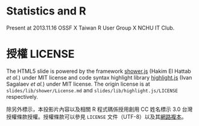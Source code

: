 # Statistics and R 

Present at 2013.11.16 OSSF X Taiwan R User Group X NCHU IT Club.

# 授權 LICENSE

The HTML5 slide is powered by the framework [shower.js] \(Hakim El Hattab *et al.*\) under MIT license and code syntax highlight library [highlight.js] \(Ivan Sagalaev *et al.*\) under MIT license. The origin license is at `slides/lib/shower/License.md` and `slides/lib/highlight.js/LICENSE` respectively.

除另外標示，本投影片內容以及相關 R 程式碼係授用創用 CC 姓名標示 3.0 台灣 授權條款授權。授權條款可以參見 `LICENSE` 文件（UTF-8）以及其[網路複本](LICENSE-LINK)。

[shower.js]: https://github.com/shower/shower
[highlight.js]: http://highlightjs.org/
[LICENSE-LINK]: http://creativecommons.org/licenses/by/3.0/tw/deed.zh_TW
